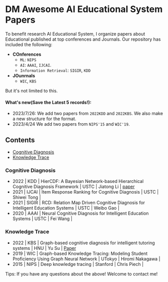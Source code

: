# DM Awesome AI Educational System Papers

To benefit research  AI Educational System, I organize papers about Educational published at top conferences and Journals. Our repository has included the following:

- **COnferences**
  - `ML`: `NIPS`
  - `AI`: `AAAI`, `IJCAI`.
  - `Information Retrieval`: `SIGIR`, `KDD`
- **JOunrnals**
  - `WIC`, `KBS`

But it's not limited to this.

#### What's new(Save the Latest 5 records!):

- 2023/7/26: We add two papers from `2022KDD` and `2022KBS`. We also make a new structure for the format.
- 2023/4/24 We add two papers from `NIPS'15` and `WIC'19`.


## Contents
- [Cognitive Diagnosis](#Cognitive-Diagnosis)
- [Knowledge Trace](#Cognitive-Diagnosis)

### Cognitive Diagnosis

- 2022 | KDD | HierCDF: A Bayesian Network-based Hierarchical Cognitive Diagnosis Framework | USTC | Jiatong Li | [paper](https://dl.acm.org/doi/abs/10.1145/3534678.3539486)
- 2021 | IJCAI | Item Response Ranking for Cognitive Diagnosis | USTC | Shiwei Tong |
- 2021 | SIGIR | RCD: Relation Map Driven Cognitive Diagnosis for Intelligent Education Systems | USTC | Weibo Gao | 
- 2020 | AAAI | Neural Cognitive Diagnosis for Intelligent Education Systems | USTC | Fei Wang |


### Knowledge Trace

- 2022 | KBS | Graph-based cognitive diagnosis for intelligent tutoring systems | HNU | Yu Su | [Paper](https://www.sciencedirect.com/science/article/pii/S095070512200778X)
- 2019 | WIC | Graph-based Knowledge Tracing: Modeling Student Proficiency Using Graph Neural Network | UTokyo | Hiromi Nakagawa |
- 2015 | NIPS | Deep knowledge tracing | Stanford | Chris Piech |


Tips: If you have any questions about the above! Welcome to contact me!

